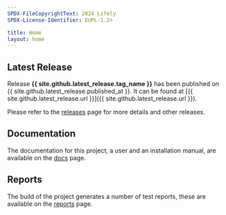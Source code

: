 ```yaml
---
SPDX-FileCopyrightText: 2024 Lifely
SPDX-License-Identifier: EUPL-1.2+

title: Home
layout: home
---
```


## Latest Release 
Release **{{ site.github.latest_release.tag_name }}** has been published on {{ site.github.latest_release.published_at }}.
It can be found at [{{ site.github.latest_release.url }}]({{ site.github.latest_release.url }}).

Please refer to the [releases](releases) page for more details and other releases.

## Documentation
The documentation for this project, a user and an installation manual, are available on the [docs](docs) page.

## Reports
The build of the project generates a number of test reports, these are available on the [reports](reports) page.
